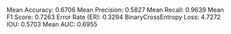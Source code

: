 Mean Accuracy: 0.6706
Mean Precision: 0.5827
Mean Recall: 0.9639
Mean F1 Score: 0.7263
Error Rate (ER): 0.3294
BinaryCrossEntropy Loss: 4.7272
IOU: 0.5703
Mean AUC: 0.6955
